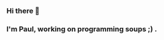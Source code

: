 ### Hi there 👋

### I'm Paul, working on programming soups ;) .
<!--
**Paul-Thorel/Paul-Thorel** is a ✨ _special_ ✨ repository because its `README.md` (this file) appears on your GitHub profile.

Here are some ideas to get you started:

- 🔭 I’m currently working on Python projects (some minor ones)
- 🌱 I’m currently learning advanced CSS to improve my designs..
- 💬 Ask me about your projects, I'll try helping you!
- 📫 How to reach me: Check YouTube : TutoDev ...


- ⚡ Fun fact: I've made one full clean website, but never uploaded because I'm a procrastiner.
(Please don't go on the old !!!)
-->
